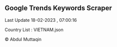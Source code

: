 

## Google Trends Keywords Scraper 
 
Last Update 18-02-2023 , 07:00:16

Country List :
VIETNAM.json



© Abdul Muttaqin 
